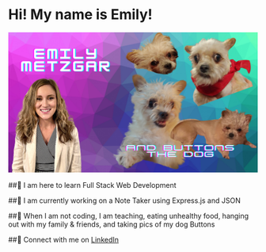 # Hi! My name is Emily! 

![me and buttons the dog](./images/buttons.png)


##🌟 I am here to learn Full Stack Web Development 

##🌟 I am currently working on a Note Taker using Express.js and JSON

##🌟 When I am not coding, I am teaching, eating unhealthy food, hanging out with my family & friends, and taking pics of my dog Buttons

##🌟 Connect with me on [LinkedIn](https://www.linkedin.com/in/emily-metzgar/)



	
	


